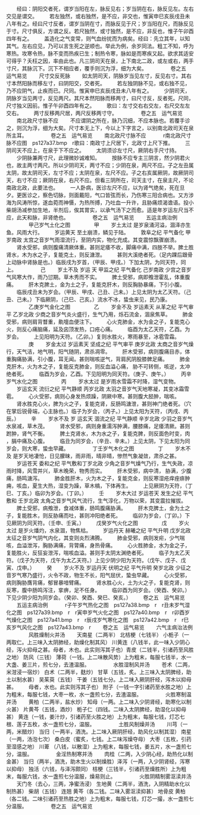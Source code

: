 <!-- { "loadSidebar": true } -->
　　经曰：阴阳交者死，谓岁当阳在左，脉反见右；岁当阴在右，脉反见左。左右交见是谓交。
　　若左独然，或右独然，是不应，非交也，惟寅申巳亥辰戌丑未八年有之。经曰尺寸反者，谓岁当阴在寸，而脉反见于尺；岁当阳在尺，而脉反见于寸。尺寸俱反，方谓之反。若尺独然，或寸独然，是不应，非反也，惟子午卯酉四年有之。
　　盖造化之气变常，则气血纷扰而为病矣。经曰：先立其年，以知其气。左右应见，乃可以言生死之逆顺也。举此为例，余岁同法。粗工不知，呼为寒热。攻寒令热，脉不变而热疾已生；制热令寒，脉如是而寒疾又起。欲求其适安可得乎？夭枉之因，率由此也。凡三阴司天在泉，上下南北二政，或左或右，两手寸尺，其脉沉下。沉下不相应者，覆手则沉为浮，细为大矣。
　　
　　卷之五　运气易览
　　尺寸交反死脉
　　如太阴司天，阴脉岁当见左寸，反见右寸。其右寸本然阳脉而移左寸，曰阴阳交，交者死。
　　若左独阴脉不见，或右独不见，乃不应阴气，止疾而已。尺同。惟寅申巳亥辰戌丑未八年有之。
　　少阴司天，阴脉岁当见两寸，反见两尺。其尺本然阳脉而移两寸，曰尺寸反，反者死。尺同，尺寸独义因前。惟子午卯酉四年有之。
　　歌曰：左寸交右右交左，右尺交左左交右。
　　两寸反移两尺居，两尺反移两寸守。
　　
　　卷之五　运气易览
　　南北政尺寸脉不应
　　不应谓阴之所在，脉乃沉细，不应本脉也。若覆手诊之，则沉为浮，细为大矣。尺寸本无上下，今以上下字言之，以别南北政司天在泉所主耳。
　　
　　卷之五　运气易览
　　南北政尺寸脉不应
　　　r南北政尺寸脉不应图　ps127a37.bmp　r歌曰：南政寸上尺居下，北政寸上尺下推。
　　三阴司天不应上，在泉于下不应之。
　　太阴须诊左寸尺，厥阴右手尺寸持。
　　少阴脉兼两寸尺，此理微妙诚难知。
　　按脉不应专主三阴言，然少阴君火也，故主两寸两尺。所以少阴司天，两寸不应；少阴在泉，两尺不应。子之左丑属太阴，故太阴司天，左寸不应；太阴在泉，左尺不应。子之右亥属厥阴，故厥阴司天，右寸不应；厥阴在泉，右尺不应。但看三阴所在，司天主寸，在泉主尺，不论南政北政，此要法也。
　　一人卧病，医诊左尺不应，以为肾气绝矣，死在旦夕。更医诊之，察色切脉，则面戴阳，气口皆弦而长，乃伤寒三阳合病也。又方涉海为风涛所惊，遂血菀而神慑，为热所搏，乃吐血一升许，且胁痛烦渴谵语。投小柴胡汤减参加生地，半剂后，俟其胃实，以承气汤下之而愈。适是年岁运左尺当不应，此天和脉，非肾绝也。
　　
　　卷之五　运气易览
　　五运主病治例
　　
　　甲己岁气土化之图
　　
　　甲
　　岁土太过 是岁泉涌河溢，涸泽亦生鱼。风雨大行。
　　岁运黄天 至土崩溃，鳞见于陆。
　　敦阜之纪 平气备化 甲岁南政 太宫之音岁气雨湿流行，至阴内实，物化充成。其变震惊飘骤崩溃。
　　肾水受邪，病则腹痛清厥体重。甚则足痿不收，脚痛中满，四肢不举。脾土胜肾水，木为水之子，复能克土，则反溏泄。
　　甚则大溪绝者死。（足内踝后跟骨上动脉中肾脉是也。）临辰戌为岁首，（甲辰、甲戌。）下加太阴，为同天符，同上。
　　
　　己
　　岁土不及 岁运 天 甲监之纪 平气备化 己岁南政 少宫之音岁气风寒大作，雨乃愆期。草木秀而不实。
　　脾土受邪，病即飧泄霍乱，体重腹痛。
　　肝木克脾土，金为土之子，复能克肝木，则反胸胁暴痛，下引小腹。
　　临辰戌丑未为岁会。（甲辰、甲戌、己丑、己未。）上见太阴为太乙天符。（己丑、己未。）下临厥阴，（己巳、己亥。）流水不冰，蛰虫来见，民乃康。
　　
　　乙庚岁气金化之图
　　
　　乙
　　岁金不及 岁运素天 从革之纪 平气审平 乙岁北政 少商之音岁气炎火盛行，生气乃用，烁石流金，涸泉焦草。
　　肺金受邪，病则肩背瞀重，鼽嚏血便注下。
　　心火克肺金，水为金之子，复能克心火，则反心痛脑痛，延及囟顶发热，口疮心痛。
　　临酉为太乙天符，乙酉。为岁会。
　　上见阳明为天符。（乙卯。）复则水胜火，寒雨暴至，冰雹雪霜。
　　
　　庚
　　岁金太过 岁运素天 坚成之纪 平气审平 庚岁北政 太商之音岁气燥行，天气洁，地气明，阳气随阴，肃杀凋零。
　　肝木受邪，病则腹痛目赤，体重胸痛胁满，引小腹，耳无闻。甚则喘咳逆气，背肩尻阴股膝髀足痛。
　　肺金克肝木，火为木之子，复能反克肺金，则反血溢心痛， 胁不可转侧，咳逆，太冲绝者死。
　　临酉为岁会，乙酉。下见阳明为同天符。（庚子、庚午。）
　　丙辛岁气水化之图
　　
　　丙
　　岁水太过 是岁雨水雪霜不时降，湿气变物。
　　岁运玄天 流衍之纪 平气静顺 丙岁北政 太羽之音岁气天地寒凝，其变冰霜雪雹。
　　心火受邪，病则心身发热烦躁，阴厥中寒。甚则腹大胫肿，喘咳。
　　肾水胜克心火，脾为火之子，复能克肾，反肠鸣溏泄，甚则神门绝者死。（穴在掌后锐骨端，心主脉也。）临子为岁会，（丙子。）上见太阳为天符，（丙戌、丙辰。）
　　辛
　　岁水不及 岁 运玄天 涸流之纪 平气静顺 辛岁北政 少羽之音岁气水泉减，草木茂。
　　肾水受邪，病则身重濡泻肿满，腰膝痛，足痿清厥。甚则跗肿，肾气不衡。
　　脾土克肾水，木为水之子，复能克脾，则反面色时变，肉 ，膈中痛及心腹。
　　临丑为同岁会，（辛丑、辛未。）上见太阴，下见太阳为同岁会，则大寒，蛰虫早藏。
　　
　　丁壬岁气木化之图
　　
　　丁
　　岁木不及 是岁天地凄怆，日见朦昧，雨非雨，晴非晴，惨然气象凝敛，肃杀之甚。
　　岁运苍天 委和之纪 平气敷和丁岁北政 少角之音岁气燥气乃行，生气失政，凉雨时降，风雪并兴，草木晚荣，物秀而实。
　　肝木受邪，病中清， 胁满，少腹痛，肠鸣溏泻。
　　肺金胜肝木，火为木之子，复能克金，则反寒湿疮痒痤痱肿痈，咳血，夏生大热，湿变为躁，草木槁，下体再生。
　　上见厥阴为天符，（丁巳、丁亥。）临卯为岁会。（丁卯。）
　　壬
　　岁木大过 岁运苍天 发生之纪 平气敷和 壬岁北政 太角之音岁气风气流行，生气淳化，万物以荣，其变震拉摧拔。
　　脾土受邪，病飧泄，食减体重，肠鸣腹痛胁满。
　　肝木克脾土，金为土之子，复能胜木，则反胁痛而吐，甚则冲阳绝者死。
　　临卯为岁会，（丁卯。）下见厥阴为同天符。（壬申、壬寅。）
　　戊癸岁气火化之图
　　
　　戊
　　岁火太过 是岁火燔灼，水泉涸，物焦枯。
　　岁运丹天 赫曦之纪 平气升明 戊岁北政 太征之音岁气阴气内化，其变则炎烈沸腾。
　　肺金受邪，病则发疟，少气喘咳，血溢泄泻，胸胁满痛，背膂痛，身热骨痛。
　　心火胜肺金，水为金之子，复能胜火，反狂妄泄泻，喘咳血溢。甚则手太阴太渊绝者死。
　　临子为太乙天符。（戊子为天符，戊午为太乙天符。）上见少阴少阳为天符。（戊午、戊子、戊寅、戊申。）
　　癸
　　岁火不及 岁运丹天 伏明之纪 平气升明 癸岁北政 少征之音岁气寒乃盛行，火令不政，物生不长，阳气屈伏，蛰虫早藏。
　　心火受邪，病则胸胁膺背痛，郁冒暴喑臂痛。
　　肾水胜心火，土为火之子，复能克肾，则反寒，腹中肠鸣泻注，挛痹，足不任身。
　　临卯酉为同岁会。（癸酉、癸卯。）下见少阴少阳为同岁会。（癸卯、癸酉、癸巳、癸亥。）
　　卷之五　运气易览
　　五运主病治例
　　　r子午岁气热化之图　ps127a38.bmp　r　r丑未岁气湿化之图　ps127a39.bmp　r　r寅申岁气火化之图　ps127a40.bmp　r　r卯酉岁气燥化之图　ps127a41.bmp　r　r辰戌岁气寒化之图　ps127a42.bmp　r　r巳亥岁气风化之图　ps127a43.bmp　r
　　卷之五　运气易览
　　六气主病治法例
　　
　　风胜燥制火并汤
　　天南星（二两半） 北桔梗（七钱半） 小栀子（一两取仁。上三味入太阴肺经，助燥化制其风） 川黄连（八钱半，此一味入少阴心经，泻火抑母之甚。母者，木也。此实则泻其子也）青皮（二钱半，引诸药至风胜之地） 防风（三钱） 薄荷（一钱。上二味散风势）上为粗末，每服七钱半，水一大盏、姜三片，煎七分，去渣温服。
　　
　　水胜湿制风并汤
　　苍术（二两，米泔浸一宿炒） 白术（二两半，麸炒） 甘草（五钱，炙。上三味入太阴脾经，助土以制水甚） 吴茱萸（五钱） 干姜（五钱七分。上二味入厥阴肝经，泻木以抑母甚。
　　母者，水也。此实则泻其子也） 附子（一钱一字引诸药至水胜之地）上为粗末，每服七钱，大枣一枚，水一盏煎七分，去渣温服。
　　
　　火胜寒制温并汤
　　黄柏（二两半，盐水炒） 知母（一两。上二味入少阴肾经，助寒化以制火甚） 片黄芩（五钱，酒炒） 栀子仁（四钱。二味入太阴脾经，助湿化以抑母甚） 黄连（一钱，姜汁炒，引诸药至火胜之地）上为粗末，每服七钱，灯芯七根、莲子五枚，水一盏煎七分，温服。
　　
　　土胜风制燥并汤
　　川芎（一两，米醋炒） 当归（一两半，酒洗。上二味入厥阴肝经，助风化以制其湿） 南星（一两，汤泡七次） 桑白皮（蜜炙，七钱。上二味泻燥夺母） 大枣（五枚，引药至湿感之地） 川萆 （八钱，以散湿）上为粗末，每服七钱，姜五片，水一盏煎七分，温服。
　　
　　金淫热制寒并汤
　　肉桂（二两，入少阴心经，助热化以制金甚） 当归（两半，酒洗，助木生火以制燥胜）泽泻（一两，入少阴肾经，泻寒以抑母） 独活（六钱，与泽泻颇同） 桔梗（三钱半，引诸药至燥胜所）上为粗末，每服六钱，水一盏煎七分温服，燥易则止。
　　
　　火胜阴精制雾沤渎并汤
　　天门冬（去心，三两，净蜜汤浸） 生地黄（二两半，酒洗，入阴精助水化以制热甚） 柴胡（五钱） 连翘 黄芩（各二钱。二味入雾沤渎抑甚） 地骨皮 黄柏（各二钱。二味引诸药至热胜之地）上为粗末，每服七钱，灯芯一撮，水一盏煎七分温服。
　　
　　卷之五　运气易览
